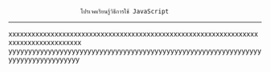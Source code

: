                         โปรเจคเรียนรู้วิธีการใช้ JavaScript
-----------------------------------------------------------------------------------------
xxxxxxxxxxxxxxxxxxxxxxxxxxxxxxxxxxxxxxxxxxxxxxxxxxxxxxxxxxxxxxxxxxxxxxxxxxxxxxxxxxxx
yyyyyyyyyyyyyyyyyyyyyyyyyyyyyyyyyyyyyyyyyyyyyyyyyyyyyyyyyyyyyyyyyyyyyyyyyyyyyyyyyy
